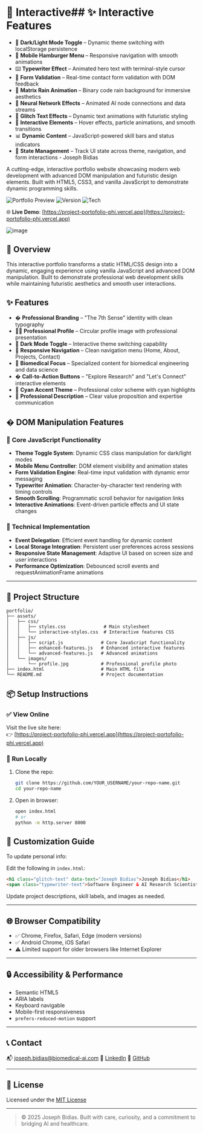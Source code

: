 
# 🚀 Interactive## ✨ Interactive Features

- 🌙 **Dark/Light Mode Toggle** – Dynamic theme switching with localStorage persistence
- 📱 **Mobile Hamburger Menu** – Responsive navigation with smooth animations
- ⌨️ **Typewriter Effect** – Animated hero text with terminal-style cursor
- 🎯 **Form Validation** – Real-time contact form validation with DOM feedback
- 🧠 **Matrix Rain Animation** – Binary code rain background for immersive aesthetics
- 🔬 **Neural Network Effects** – Animated AI node connections and data streams
- 💫 **Glitch Text Effects** – Dynamic text animations with futuristic styling
- 🎨 **Interactive Elements** – Hover effects, particle animations, and smooth transitions
- 📊 **Dynamic Content** – JavaScript-powered skill bars and status indicators
- 🔄 **State Management** – Track UI state across theme, navigation, and form interactions - Joseph Bidias

A cutting-edge, interactive portfolio website showcasing modern web development with advanced DOM manipulation and futuristic design elements. Built with HTML5, CSS3, and vanilla JavaScript to demonstrate dynamic programming skills.

![Portfolio Preview](https://img.shields.io/badge/Status-Live-brightgreen) ![Version](https://img.shields.io/badge/Version-2.0-blue) ![Tech](https://img.shields.io/badge/Tech-Vanilla_JS-yellow)

🌐 **Live Demo**: [https://project-portofolio-phi.vercel.app](https://project-portofolio-phi.vercel.app)

![image](https://github.com/user-attachments/assets/869cf2f0-af02-4871-a8fd-43f34ff46035)


## 🚀 Overview

This interactive portfolio transforms a static HTML/CSS design into a dynamic, engaging experience using vanilla JavaScript and advanced DOM manipulation. Built to demonstrate professional web development skills while maintaining futuristic aesthetics and smooth user interactions.



## ✨ Features

- � **Professional Branding** – "The 7th Sense" identity with clean typography
- 👨‍💼 **Professional Profile** – Circular profile image with professional presentation
- 🌙 **Dark Mode Toggle** – Interactive theme switching capability
- 📱 **Responsive Navigation** – Clean navigation menu (Home, About, Projects, Contact)
- 💼 **Biomedical Focus** – Specialized content for biomedical engineering and data science
- � **Call-to-Action Buttons** – "Explore Research" and "Let's Connect" interactive elements
- 🎨 **Cyan Accent Theme** – Professional color scheme with cyan highlights
- 📝 **Professional Description** – Clear value proposition and expertise communication



## � DOM Manipulation Features

### 🎯 **Core JavaScript Functionality**
- **Theme Toggle System**: Dynamic CSS class manipulation for dark/light modes
- **Mobile Menu Controller**: DOM element visibility and animation states
- **Form Validation Engine**: Real-time input validation with dynamic error messaging
- **Typewriter Animation**: Character-by-character text rendering with timing controls
- **Smooth Scrolling**: Programmatic scroll behavior for navigation links
- **Interactive Animations**: Event-driven particle effects and UI state changes

### 🔧 **Technical Implementation**
- **Event Delegation**: Efficient event handling for dynamic content
- **Local Storage Integration**: Persistent user preferences across sessions
- **Responsive State Management**: Adaptive UI based on screen size and user interactions
- **Performance Optimization**: Debounced scroll events and requestAnimationFrame animations

---

## 📁 Project Structure

```
portfolio/
├── assets/
│   ├── css/
│   │   ├── styles.css              # Main stylesheet
│   │   └── interactive-styles.css  # Interactive features CSS
│   ├── js/
│   │   ├── script.js              # Core JavaScript functionality
│   │   ├── enhanced-features.js   # Enhanced interactive features
│   │   └── advanced-features.js   # Advanced animations
│   └── images/
│       └── profile.jpg            # Professional profile photo
├── index.html                     # Main HTML file
└── README.md                      # Project documentation
```



## 📦 Setup Instructions

### ✅ View Online  
Visit the live site here:  
👉 [https://project-portofolio-phi.vercel.app](https://project-portofolio-phi.vercel.app)

### 🧪 Run Locally  
1. Clone the repo:
   ```bash
   git clone https://github.com/YOUR_USERNAME/your-repo-name.git
   cd your-repo-name


2. Open in browser:

   ```bash
   open index.html
   # or
   python -m http.server 8000
   ```



## 🧩 Customization Guide

To update personal info:

Edit the following in `index.html`:

```html
<h1 class="glitch-text" data-text="Joseph Bidias">Joseph Bidias</h1>
<span class="typewriter-text">Software Engineer & AI Research Scientist</span>
```

Update project descriptions, skill labels, and images as needed.

---

## 🌐 Browser Compatibility

* ✅ Chrome, Firefox, Safari, Edge (modern versions)
* ✅ Android Chrome, iOS Safari
* ⚠️ Limited support for older browsers like Internet Explorer

---

## 🔒 Accessibility & Performance

* Semantic HTML5
* ARIA labels
* Keyboard navigable
* Mobile-first responsiveness
* `prefers-reduced-motion` support

---

## 📞 Contact

📬 [joseph.bidias@biomedical-ai.com](mailto:joseph.bidias@biomedical-ai.com)
🔗 [LinkedIn](https://linkedin.com/in/joseph-bidias)
🐙 [GitHub](https://github.com/joseph-bidias)

---

## 📄 License

Licensed under the [MIT License](LICENSE)

---

> © 2025 Joseph Bidias. Built with care, curiosity, and a commitment to bridging AI and healthcare.

```



